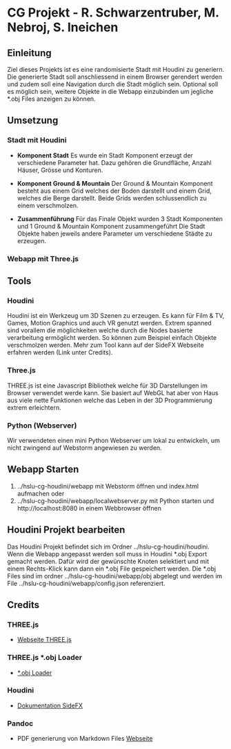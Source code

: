 # CG Projekt - R. Schwarzentruber, M. Nebroj, S. Ineichen
## Einleitung
Ziel dieses Projekts ist es eine randomisierte Stadt mit Houdini zu generiern. Die generierte Stadt soll anschliessend
in einem Browser gerendert werden und zudem soll eine Navigation durch die Stadt möglich sein.
Optional soll es möglich sein, weitere Objekte in die Webapp einzubinden um jegliche *.obj Files anzeigen zu können.

## Umsetzung
### Stadt mit Houdini
* **Komponent Stadt**
    Es wurde ein Stadt Komponent erzeugt der verschiedene Parameter hat.
    Dazu gehören die Grundfläche, Anzahl Häuser, Grösse und Konturen.

* **Komponent Ground & Mountain**
    Der Ground & Mountain Komponent besteht aus einem Grid welches der Boden darstellt und einem Grid,
    welches die Berge darstellt. Beide Grids werden schlussendlich zu einem verschmolzen.

* **Zusammenführung**
    Für das Finale Objekt wurden 3 Stadt Komponenten und 1 Ground & Mountain Komponent zusammengeführt
    Die Stadt Objekte haben jeweils andere Parameter um verschiedene Städte zu erzeugen.
### Webapp mit Three.js

## Tools
### Houdini
Houdini ist ein Werkzeug um 3D Szenen zu erzeugen. Es kann für Film & TV, Games, Motion Graphics und auch VR
genutzt werden. Extrem spanned sind vorallem die möglichkeiten welche durch die Nodes basierte verarbeitung
ermöglicht werden. So können zum Beispiel einfach Objekte verschmolzen werden. Mehr zum Tool
kann auf der SideFX Webseite erfahren werden (Link unter Credits).

### Three.js
THREE.js ist eine Javascript Bibliothek welche für 3D Darstellungen im Browser verwendet werde kann.
Sie basiert auf WebGL hat aber von Haus aus viele nette Funktionen welche das Leben in der 3D
Programmierung extrem erleichtern.

### Python (Webserver)
Wir verwendeten einen mini Python Webserver um lokal zu entwickeln, um nicht
zwingend auf Webstorm angewiesen zu werden.

## Webapp Starten
1. ../hslu-cg-houdini/webapp mit Webstorm öffnen und index.html aufmachen
    oder
2. ../hslu-cg-houdini/webapp/localwebserver.py mit Python starten und http://localhost:8080
    in einem Webbrowser öffnen

## Houdini Projekt bearbeiten
Das Houdini Projekt befindet sich im Ordner ../hslu-cg-houdini/houdini.
Wenn die Webapp angepasst werden soll muss in Houdini *.obj Export gemacht werden.
Dafür wird der gewünschte Knoten selektiert und mit einem Rechts-Klick kann dann
ein *.obj File gespeichert werden. Die *.obj Files sind im ordner ../hslu-cg-houdini/webapp/obj
abgelegt und werden im File ../hslu-cg-houdini/webapp/config.json referenziert.

## Credits
### THREE.js
* [Webseite THREE.js](https://threejs.org)
### THREE.js *.obj Loader
* [*.obj Loader](https://threejs.org/docs/#examples/loaders/OBJLoader)
### Houdini
* [Dokumentation SideFX](https://www.sidefx.com/tutorials/)
### Pandoc
* PDF generierung von Markdown Files
    [Webseite](https://pandoc.org)